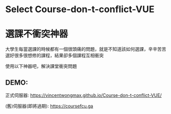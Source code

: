 # Select Course-don-t-conflict-VUE

#  選課不衝突神器

大學生每當選課的時候都有一個很頭痛的問題，就是不知道該如何選課，辛辛苦苦選好很多很想修的課程，結果卻多個課程互相衝突

使用以下神器吧，解決課堂衝突問題


## DEMO:  

正式伺服器: https://vincentwongmax.github.io/Course-don-t-conflict-VUE/


(舊)伺服器(即將過期): https://coursefcu.ga


